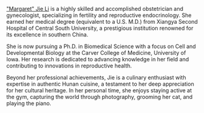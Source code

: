 ["Margaret" Jie Li](https://www.linkedin.com/in/jie-li-3a3742265/) is a highly skilled and accomplished obstetrician and gynecologist, specializing in fertility and reproductive endocrinology. She earned her medical degree (equivalent to a U.S. M.D.) from Xiangya Second Hospital of Central South University, a prestigious institution renowned for its excellence in southern China.

 She is now pursuing a Ph.D. in Biomedical Science with a focus on Cell and Developmental Biology at the Carver College of Medicine, University of Iowa. Her research is dedicated to advancing knowledge in her field and contributing to innovations in reproductive health.
 
Beyond her professional achievements, Jie is a culinary enthusiast with expertise in authentic Hunan cuisine, a testament to her deep appreciation for her cultural heritage. In her personal time, she enjoys staying active at the gym, capturing the world through photography, grooming her cat, and playing the piano.
